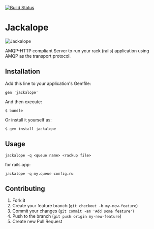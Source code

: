 [![Build Status](https://travis-ci.org/rack-amqp/jackalope.png?branch=master)](https://travis-ci.org/rack-amqp/jackalope)

# Jackalope

![Jackalope](http://beerpulse.com/wp-content/uploads/2010/11/jackalope-brewing.png)

AMQP-HTTP compliant Server to run your rack (rails) application using
AMQP as the transport protocol.

## Installation

Add this line to your application's Gemfile:

    gem 'jackalope'

And then execute:

    $ bundle

Or install it yourself as:

    $ gem install jackalope

## Usage

    jackalope -q <queue name> <rackup file>

for rails app:

    jackalope -q my.queue config.ru

## Contributing

1. Fork it
2. Create your feature branch (`git checkout -b my-new-feature`)
3. Commit your changes (`git commit -am 'Add some feature'`)
4. Push to the branch (`git push origin my-new-feature`)
5. Create new Pull Request
